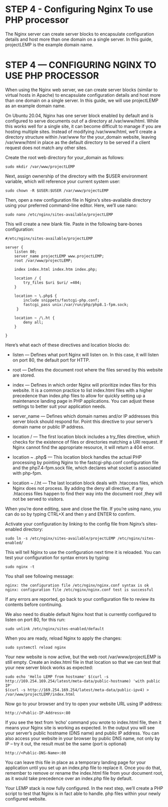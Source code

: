 # STEP 4 - Configuring Nginx To use PHP processor
The Nginx server can create server blocks to encapsulate configuration details and host more than one domain on a single server. In this guide, projectLEMP is the example domain name. 
# STEP 4 — CONFIGURING NGINX TO USE PHP PROCESSOR

When using the Nginx web server, we can create server blocks (similar to virtual hosts in Apache) to encapsulate configuration 
details and host more than one domain on a single server. In this guide, we will use projectLEMP as an example domain name.

On Ubuntu 20.04, Nginx has one server block enabled by default and is configured to serve documents out of a directory at /var/www/html.
While this works well for a single site, it can become difficult to manage if you are hosting multiple sites. Instead of
modifying /var/www/html, we’ll create a directory structure within /var/www for the your_domain website, leaving /var/www/html in
place as the default directory to be served if a client request does not match any other sites.

Create the root web directory for your_domain as follows:

```
sudo mkdir /var/www/projectLEMP
```

Next, assign ownership of the directory with the $USER environment variable, which will reference your current system user:

```
sudo chown -R $USER:$USER /var/www/projectLEMP
```

Then, open a new configuration file in Nginx’s sites-available directory using your preferred command-line editor. Here,
we’ll use nano:


```
sudo nano /etc/nginx/sites-available/projectLEMP
```

This will create a new blank file. Paste in the following bare-bones configuration:


```
#/etc/nginx/sites-available/projectLEMP

server {
    listen 80;
    server_name projectLEMP www.projectLEMP;
    root /var/www/projectLEMP;

    index index.html index.htm index.php;

    location / {
        try_files $uri $uri/ =404;
    }

    location ~ \.php$ {
        include snippets/fastcgi-php.conf;
        fastcgi_pass unix:/var/run/php/php8.1-fpm.sock;
     }

    location ~ /\.ht {
        deny all;
    }

}
```

Here’s what each of these directives and location blocks do:

- listen — Defines what port Nginx will listen on. In this case, it will listen on port 80, the default port for HTTP.

- root — Defines the document root where the files served by this website are stored.

- index — Defines in which order Nginx will prioritize index files for this website. It is a common practice to list index.html 
files with a higher precedence than index.php files to allow for quickly setting up a maintenance landing page in PHP applications. 
You can adjust these settings to better suit your application needs.

- server_name — Defines which domain names and/or IP addresses this server block should respond for. Point this directive to
 your server’s domain name or public IP address.
 
- location / — The first location block includes a try_files directive, which checks for the existence of files or directories 
matching a URI request. If Nginx cannot find the appropriate resource, it will return a 404 error.

- location ~ \.php$ — This location block handles the actual PHP processing by pointing Nginx to the fastcgi-php.conf configuration 
file and the php7.4-fpm.sock file, which declares what socket is associated with php-fpm.

- location ~ /\.ht — The last location block deals with .htaccess files, which Nginx does not process. By adding the deny all 
directive, if any .htaccess files happen to find their way into the document root ,they will not be served to visitors.


When you’re done editing, save and close the file. If you’re using nano, you can do so by typing CTRL+X and then y and ENTER to confirm.

Activate your configuration by linking to the config file from Nginx’s sites-enabled directory:

```
sudo ln -s /etc/nginx/sites-available/projectLEMP /etc/nginx/sites-enabled/
```

This will tell Nginx to use the configuration next time it is reloaded. You can test your configuration for syntax errors by typing:


```
sudo nginx -t
```

You shall see following message:

```
nginx: the configuration file /etc/nginx/nginx.conf syntax is ok
nginx: configuration file /etc/nginx/nginx.conf test is successful
```

If any errors are reported, go back to your configuration file to review its contents before continuing.

We also need to disable default Nginx host that is currently configured to listen on port 80, for this run:

```
sudo unlink /etc/nginx/sites-enabled/default
```

When you are ready, reload Nginx to apply the changes:


```
sudo systemctl reload nginx
```

Your new website is now active, but the web root /var/www/projectLEMP is still empty. Create an index.html file in that location 
so that we can test that your new server block works as expected:

```
sudo echo 'Hello LEMP from hostname' $(curl -s http://169.254.169.254/latest/meta-data/public-hostname) 'with public IP'
$(curl -s http://169.254.169.254/latest/meta-data/public-ipv4) > /var/www/projectLEMP/index.html
```

Now go to your browser and try to open your website URL using IP address:

```
http://<Public-IP-Address>:80
```

If you see the text from ‘echo’ command you wrote to index.html file, then it means your Nginx site is working as expected.
In the output you will see your server’s public hostname (DNS name) and public IP address. You can also access your website 
in your browser by public DNS name, not only by IP – try it out, the result must be the same (port is optional)


```
http://<Public-DNS-Name>:80
```

You can leave this file in place as a temporary landing page for your application until you set up an index.php file to replace it. 
Once you do that, remember to remove or rename the index.html file from your document root, as it would take precedence over an
index.php file by default.

Your LEMP stack is now fully configured. In the next step, we’ll create a PHP script to test that Nginx is in fact able to handle.
php files within your newly configured website.
